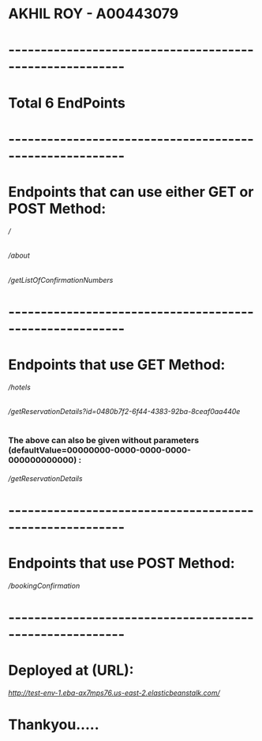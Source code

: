 # AKHIL ROY - A00443079
# 
# --------------------------------------------------------
# Total 6 EndPoints
# 
# --------------------------------------------------------
# Endpoints that can use either GET or POST Method:
###### /
###### /about
###### /getListOfConfirmationNumbers
# 
# --------------------------------------------------------
# Endpoints that use GET Method:
###### /hotels
###### /getReservationDetails?id=0480b7f2-6f44-4383-92ba-8ceaf0aa440e
# 
### The above can also be given without parameters (defaultValue=00000000-0000-0000-0000-000000000000) :
###### /getReservationDetails
# 
# --------------------------------------------------------
# Endpoints that use POST Method:
###### /bookingConfirmation
# --------------------------------------------------------
# Deployed at (URL):
###### http://test-env-1.eba-ax7mps76.us-east-2.elasticbeanstalk.com/
# 
# Thankyou.....
